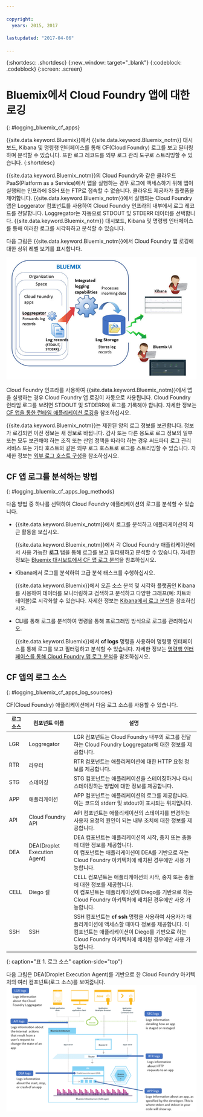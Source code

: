 ```yaml
---

copyright:
  years: 2015, 2017

lastupdated: "2017-04-06"

---
```



{:shortdesc: .shortdesc}
{:new_window: target="_blank"}
{:codeblock: .codeblock}
{:screen: .screen}

# Bluemix에서 Cloud Foundry 앱에 대한 로깅
{: #logging_bluemix_cf_apps}

{{site.data.keyword.Bluemix}}에서 {{site.data.keyword.Bluemix_notm}} 대시보드, Kibana 및 명령행 인터페이스를 통해 CF(Cloud Foundry) 로그를 보고 필터링하며 분석할 수 있습니다. 또한 로그 레코드를 외부 로그 관리 도구로 스트리밍할 수 있습니다.
{:shortdesc}

{{site.data.keyword.Bluemix_notm}}의 Cloud Foundry와 같은 클라우드 PaaS(Platform as a Service)에서 앱을 실행하는 경우 로그에 액세스하기 위해 앱이 실행되는 인프라에 SSH 또는 FTP로 접속할 수 없습니다. 클라우드 제공자가 플랫폼을 제어합니다. {{site.data.keyword.Bluemix_notm}}에서 실행되는 Cloud Foundry 앱은 Loggerator 컴포넌트를 사용하여 Cloud Foundry 인프라의 내부에서 로그 레코드를 전달합니다. Loggregator는 자동으로 STDOUT 및 STDERR 데이터를 선택합니다. {{site.data.keyword.Bluemix_notm}} 대시보드, Kibana 및 명령행 인터페이스를 통해 이러한 로그를 시각화하고 분석할 수 있습니다.

다음 그림은 {{site.data.keyword.Bluemix_notm}}에서 Cloud Foundry 앱 로깅에 대한 상위 레벨 보기를 표시합니다.

![CF 앱의 상위 레벨 컴포넌트 개요](../images/logging_cf_apps_ov.jpg "CF 앱의 상위 레벨 컴포넌트 개요")
 
Cloud Foundry 인프라를 사용하여 {{site.data.keyword.Bluemix_notm}}에서 앱을 실행하는 경우 Cloud Foundry 앱 로깅이 자동으로 사용됩니다. Cloud Foundry 런타임 로그를 보려면 STDOUT 및 STDERR에 로그를 기록해야 합니다. 자세한 정보는 [CF 앱을 통한 런타임 애플리케이션 로깅](logging_writing_to_log_from_cf_app.html#logging_writing_to_log_from_cf_app)을 참조하십시오.

{{site.data.keyword.Bluemix_notm}}는 제한된 양의 로그 정보를 보관합니다. 정보가 로깅되면 이전 정보는 새 정보로 바뀝니다. 감사 또는 다른 용도로 로그 정보의 일부 또는 모두 보관해야 하는 조직 또는 산업 정책을 따라야 하는 경우 써드파티 로그 관리 서비스 또는 기타 호스트와 같은 외부 로그 호스트로 로그를 스트리밍할 수 있습니다. 자세한 정보는 [외부 로그 호스트 구성](../external/logging_external_hosts.html#thirdparty_logging)을 참조하십시오.

## CF 앱 로그를 분석하는 방법
{: #logging_bluemix_cf_apps_log_methods}

다음 방법 중 하나를 선택하여 Cloud Foundry 애플리케이션의 로그를 분석할 수 있습니다.

* {{site.data.keyword.Bluemix_notm}}에서 로그를 분석하고 애플리케이션의 최근 활동을 보십시오.
    
    {{site.data.keyword.Bluemix_notm}}에서 각 Cloud Foundry 애플리케이션에서 사용 가능한 **로그** 탭을 통해 로그를 보고 필터링하고 분석할 수 있습니다. 자세한 정보는 [Bluemix 대시보드에서 CF 앱 로그 분석](../logging_view_dashboard.html#analyzing_logs_bmx_ui)을 참조하십시오.
    
* Kibana에서 로그를 분석하여 고급 분석 태스크를 수행하십시오.
    
    {{site.data.keyword.Bluemix}}에서 오픈 소스 분석 및 시각화 플랫폼인 Kibana를 사용하여 데이터를 모니터링하고 검색하고 분석하고 다양한 그래프(예: 차트와 테이블)로 시각화할 수 있습니다. 자세한 정보는 [Kibana에서 로그 분석](../kibana4/logging_analyzing_logs_Kibana.html#analyzing_logs_Kibana)을 참조하십시오.

* CLI를 통해 로그를 분석하여 명령을 통해 프로그래밍 방식으로 로그를 관리하십시오.
    
    {{site.data.keyword.Bluemix}}에서 **cf logs** 명령을 사용하여 명령행 인터페이스를 통해 로그를 보고 필터링하고 분석할 수 있습니다. 자세한 정보는 [명령행 인터페이스를 통해 Cloud Foundry 앱 로그 분석](../logging_view_cli.html#analyzing_logs_cli)을 참조하십시오.


## CF 앱의 로그 소스
{: #logging_bluemix_cf_apps_log_sources}

CF(Cloud Foundry) 애플리케이션에서 다음 로그 소스를 사용할 수 있습니다.
    
| 로그 소스  | 컴포넌트 이름 | 설명 | 
|------------|----------------|-------------|
| LGR | Loggregator | LGR 컴포넌트는 Cloud Foundry 내부의 로그를 전달하는 Cloud Foundry Loggregator에 대한 정보를 제공합니다. |
| RTR | 라우터 | RTR 컴포넌트는 애플리케이션에 대한 HTTP 요청 정보를 제공합니다. | 
| STG | 스테이징 | STG 컴포넌트는 애플리케이션을 스테이징하거나 다시 스테이징하는 방법에 대한 정보를 제공합니다. | 
| APP | 애플리케이션 | APP 컴포넌트는 애플리케이션의 로그를 제공합니다. 이는 코드의 stderr 및 stdout이 표시되는 위치입니다. | 
| API | Cloud Foundry API | API 컴포넌트는 애플리케이션의 스테이지를 변경하는 사용자 요청의 원인이 되는 내부 조치에 대한 정보를 제공합니다. | 
| DEA | DEA(Droplet Execution Agent) | DEA 컴포넌트는 애플리케이션의 시작, 중지 또는 충돌에 대한 정보를 제공합니다. <br> 이 컴포넌트는 애플리케이션이 DEA를 기반으로 하는 Cloud Foundry 아키텍처에 배치된 경우에만 사용 가능합니다. | 
| CELL | Diego 셀 | CELL 컴포넌트는 애플리케이션의 시작, 중지 또는 충돌에 대한 정보를 제공합니다. <br> 이 컴포넌트는 애플리케이션이 Diego를 기반으로 하는 Cloud Foundry 아키텍처에 배치된 경우에만 사용 가능합니다.|
| SSH | SSH | SSH 컴포넌트는 **cf ssh** 명령을 사용하여 사용자가 애플리케이션에 액세스할 때마다 정보를 제공합니다. 이 컴포넌트는 애플리케이션이 Diego를 기반으로 하는 Cloud Foundry 아키텍처에 배치된 경우에만 사용 가능합니다. |
{: caption="표 1. 로그 소스" caption-side="top"}

다음 그림은 DEA(Droplet Execution Agent)를 기반으로 한 Cloud Foundry 아키텍처의 여러 컴포넌트(로그 소스)를 보여줍니다.
![DEA 아키텍처의 로그 소스.](../images/logging_F1.png "DEA(Droplet Execution Agent)를 기반으로 한 Cloud Foundry 아키텍처의 컴포넌트(로그 소스).")


